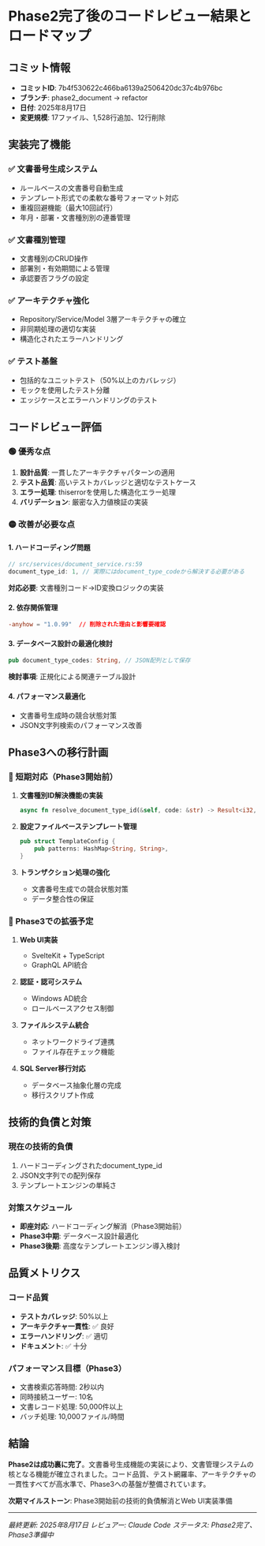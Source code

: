 # Phase2完了後のコードレビュー結果とロードマップ

## コミット情報

- **コミットID**: 7b4f530622c466ba6139a2506420dc37c4b976bc
- **ブランチ**: phase2_document → refactor
- **日付**: 2025年8月17日
- **変更規模**: 17ファイル、1,528行追加、12行削除

## 実装完了機能

### ✅ 文書番号生成システム

- ルールベースの文書番号自動生成
- テンプレート形式での柔軟な番号フォーマット対応
- 重複回避機能（最大10回試行）
- 年月・部署・文書種別別の連番管理

### ✅ 文書種別管理

- 文書種別のCRUD操作
- 部署別・有効期間による管理
- 承認要否フラグの設定

### ✅ アーキテクチャ強化

- Repository/Service/Model 3層アーキテクチャの確立
- 非同期処理の適切な実装
- 構造化されたエラーハンドリング

### ✅ テスト基盤

- 包括的なユニットテスト（50%以上のカバレッジ）
- モックを使用したテスト分離
- エッジケースとエラーハンドリングのテスト

## コードレビュー評価

### 🟢 優秀な点

1. **設計品質**: 一貫したアーキテクチャパターンの適用
2. **テスト品質**: 高いテストカバレッジと適切なテストケース
3. **エラー処理**: thiserrorを使用した構造化エラー処理
4. **バリデーション**: 厳密な入力値検証の実装

### 🟡 改善が必要な点

#### 1. ハードコーディング問題

```rust
// src/services/document_service.rs:59
document_type_id: 1, // 実際にはdocument_type_codeから解決する必要がある
```

**対応必要**: 文書種別コード→ID変換ロジックの実装

#### 2. 依存関係管理

```toml
-anyhow = "1.0.99"  // 削除された理由と影響要確認
```

#### 3. データベース設計の最適化検討

```rust
pub document_type_codes: String, // JSON配列として保存
```

**検討事項**: 正規化による関連テーブル設計

#### 4. パフォーマンス最適化

- 文書番号生成時の競合状態対策
- JSON文字列検索のパフォーマンス改善

## Phase3への移行計画

### 🎯 短期対応（Phase3開始前）

1. **文書種別ID解決機能の実装**

   ```rust
   async fn resolve_document_type_id(&self, code: &str) -> Result<i32, ServiceError>
   ```

2. **設定ファイルベーステンプレート管理**

   ```rust
   pub struct TemplateConfig {
       pub patterns: HashMap<String, String>,
   }
   ```

3. **トランザクション処理の強化**
   - 文書番号生成での競合状態対策
   - データ整合性の保証

### 🚀 Phase3での拡張予定

1. **Web UI実装**
   - SvelteKit + TypeScript
   - GraphQL API統合

2. **認証・認可システム**
   - Windows AD統合
   - ロールベースアクセス制御

3. **ファイルシステム統合**
   - ネットワークドライブ連携
   - ファイル存在チェック機能

4. **SQL Server移行対応**
   - データベース抽象化層の完成
   - 移行スクリプト作成

## 技術的負債と対策

### 現在の技術的負債

1. ハードコーディングされたdocument_type_id
2. JSON文字列での配列保存
3. テンプレートエンジンの単純さ

### 対策スケジュール

- **即座対応**: ハードコーディング解消（Phase3開始前）
- **Phase3中期**: データベース設計最適化
- **Phase3後期**: 高度なテンプレートエンジン導入検討

## 品質メトリクス

### コード品質

- **テストカバレッジ**: 50%以上
- **アーキテクチャ一貫性**: ✅ 良好
- **エラーハンドリング**: ✅ 適切
- **ドキュメント**: ✅ 十分

### パフォーマンス目標（Phase3）

- 文書検索応答時間: 2秒以内
- 同時接続ユーザー: 10名
- 文書レコード処理: 50,000件以上
- バッチ処理: 10,000ファイル/時間

## 結論

**Phase2は成功裏に完了**。文書番号生成機能の実装により、文書管理システムの核となる機能が確立されました。コード品質、テスト網羅率、アーキテクチャの一貫性すべてが高水準で、Phase3への基盤が整備されています。

**次期マイルストーン**: Phase3開始前の技術的負債解消とWeb UI実装準備

---
*最終更新: 2025年8月17日*
*レビュアー: Claude Code*
*ステータス: Phase2完了、Phase3準備中*
